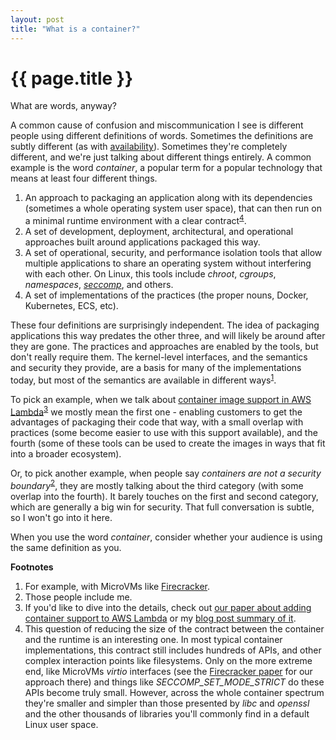 ```yaml
---
layout: post
title: "What is a container?"
---
```


{{ page.title }}
================

<p class="meta">What are words, anyway?</p>

A common cause of confusion and miscommunication I see is different people using different definitions of words. Sometimes the definitions are subtly different (as with [availability](https://brooker.co.za/blog/2018/02/25/availability-liveness.html)). Sometimes they're completely different, and we're just talking about different things entirely. A common example is the word *container*, a popular term for a popular technology that means at least four different things.

 1. An approach to packaging an application along with its dependencies (sometimes a whole operating system user space), that can then run on a minimal runtime environment with a clear contract<sup>[4](#foot4)</sup>.
 2. A set of development, deployment, architectural, and operational approaches built around applications packaged this way.
 3. A set of operational, security, and performance isolation tools that allow multiple applications to share an operating system without interfering with each other. On Linux, this tools include *chroot*, *cgroups*, *namespaces*, *[seccomp](https://man7.org/linux/man-pages/man2/seccomp.2.html)*, and others.
 4. A set of implementations of the practices (the proper nouns, Docker, Kubernetes, ECS, etc).

These four definitions are surprisingly independent. The idea of packaging applications this way predates the other three, and will likely be around after they are gone. The practices and approaches are enabled by the tools, but don't really require them. The kernel-level interfaces, and the semantics and security they provide, are a basis for many of the implementations today, but most of the semantics are available in different ways<sup>[1](#foot1)</sup>. 

To pick an example, when we talk about [container image support in AWS Lambda](https://aws.amazon.com/blogs/aws/new-for-aws-lambda-container-image-support/)<sup>[3](#foot3)</sup> we mostly mean the first one - enabling customers to get the advantages of packaging their code that way, with a small overlap with practices (some become easier to use with this support available), and the fourth (some of these tools can be used to create the images in ways that fit into a broader ecosystem). 

Or, to pick another example, when people say *containers are not a security boundary*<sup>[2](#foot2)</sup>, they are mostly talking about the third category (with some overlap into the fourth). It barely touches on the first and second category, which are generally a big win for security. That full conversation is subtle, so I won't go into it here.

When you use the word *container*, consider whether your audience is using the same definition as you.

**Footnotes**

1. <a name="foot1"></a> For example, with MicroVMs like [Firecracker](https://github.com/firecracker-microvm/firecracker).
2. <a name="foot2"></a> Those people include me.
3. <a name="foot3"></a> If you'd like to dive into the details, check out [our paper about adding container support to AWS Lambda](https://arxiv.org/abs/2305.13162) or my [blog post summary of it](https://brooker.co.za/blog/2023/05/23/snapshot-loading.html).
4. <a name="foot4"></a> This question of reducing the size of the contract between the container and the runtime is an interesting one. In most typical container implementations, this contract still includes hundreds of APIs, and other complex interaction points like filesystems. Only on the more extreme end, like MicroVMs *virtio* interfaces (see the [Firecracker paper](https://www.usenix.org/conference/nsdi20/presentation/agache) for our approach there) and things like *SECCOMP_SET_MODE_STRICT* do these APIs become truly small. However, across the whole container spectrum they're smaller and simpler than those presented by *libc* and *openssl* and the other thousands of libraries you'll commonly find in a default Linux user space.
